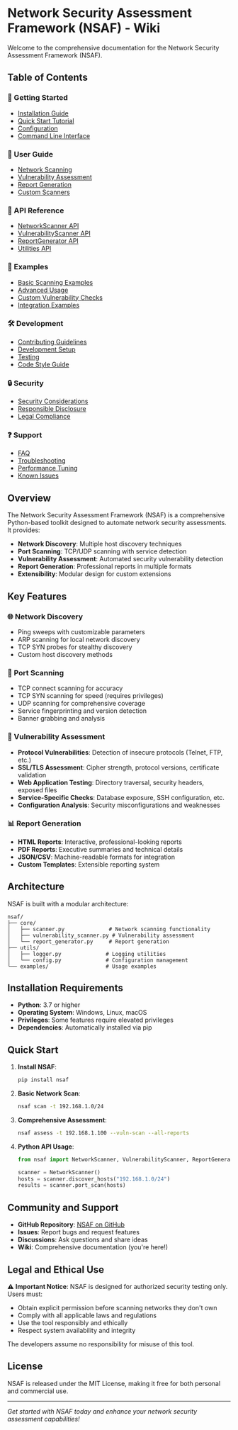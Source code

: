 # Network Security Assessment Framework (NSAF) - Wiki

Welcome to the comprehensive documentation for the Network Security Assessment Framework (NSAF).

## Table of Contents

### 🚀 Getting Started
- [Installation Guide](Installation-Guide)
- [Quick Start Tutorial](Quick-Start-Tutorial)
- [Configuration](Configuration)
- [Command Line Interface](Command-Line-Interface)

### 📖 User Guide
- [Network Scanning](Network-Scanning)
- [Vulnerability Assessment](Vulnerability-Assessment)
- [Report Generation](Report-Generation)
- [Custom Scanners](Custom-Scanners)

### 🔧 API Reference
- [NetworkScanner API](NetworkScanner-API)
- [VulnerabilityScanner API](VulnerabilityScanner-API)
- [ReportGenerator API](ReportGenerator-API)
- [Utilities API](Utilities-API)

### 🎯 Examples
- [Basic Scanning Examples](Basic-Scanning-Examples)
- [Advanced Usage](Advanced-Usage)
- [Custom Vulnerability Checks](Custom-Vulnerability-Checks)
- [Integration Examples](Integration-Examples)

### 🛠️ Development
- [Contributing Guidelines](Contributing-Guidelines)
- [Development Setup](Development-Setup)
- [Testing](Testing)
- [Code Style Guide](Code-Style-Guide)

### 🔒 Security
- [Security Considerations](Security-Considerations)
- [Responsible Disclosure](Responsible-Disclosure)
- [Legal Compliance](Legal-Compliance)

### ❓ Support
- [FAQ](FAQ)
- [Troubleshooting](Troubleshooting)
- [Performance Tuning](Performance-Tuning)
- [Known Issues](Known-Issues)

## Overview

The Network Security Assessment Framework (NSAF) is a comprehensive Python-based toolkit designed to automate network security assessments. It provides:

- **Network Discovery**: Multiple host discovery techniques
- **Port Scanning**: TCP/UDP scanning with service detection
- **Vulnerability Assessment**: Automated security vulnerability detection
- **Report Generation**: Professional reports in multiple formats
- **Extensibility**: Modular design for custom extensions

## Key Features

### 🌐 Network Discovery
- Ping sweeps with customizable parameters
- ARP scanning for local network discovery
- TCP SYN probes for stealthy discovery
- Custom host discovery methods

### 🔌 Port Scanning
- TCP connect scanning for accuracy
- TCP SYN scanning for speed (requires privileges)
- UDP scanning for comprehensive coverage
- Service fingerprinting and version detection
- Banner grabbing and analysis

### 🚨 Vulnerability Assessment
- **Protocol Vulnerabilities**: Detection of insecure protocols (Telnet, FTP, etc.)
- **SSL/TLS Assessment**: Cipher strength, protocol versions, certificate validation
- **Web Application Testing**: Directory traversal, security headers, exposed files
- **Service-Specific Checks**: Database exposure, SSH configuration, etc.
- **Configuration Analysis**: Security misconfigurations and weaknesses

### 📊 Report Generation
- **HTML Reports**: Interactive, professional-looking reports
- **PDF Reports**: Executive summaries and technical details
- **JSON/CSV**: Machine-readable formats for integration
- **Custom Templates**: Extensible reporting system

## Architecture

NSAF is built with a modular architecture:

```
nsaf/
├── core/
│   ├── scanner.py              # Network scanning functionality
│   ├── vulnerability_scanner.py # Vulnerability assessment
│   └── report_generator.py     # Report generation
├── utils/
│   ├── logger.py              # Logging utilities
│   └── config.py              # Configuration management
└── examples/                  # Usage examples
```

## Installation Requirements

- **Python**: 3.7 or higher
- **Operating System**: Windows, Linux, macOS
- **Privileges**: Some features require elevated privileges
- **Dependencies**: Automatically installed via pip

## Quick Start

1. **Install NSAF**:
   ```bash
   pip install nsaf
   ```

2. **Basic Network Scan**:
   ```bash
   nsaf scan -t 192.168.1.0/24
   ```

3. **Comprehensive Assessment**:
   ```bash
   nsaf assess -t 192.168.1.100 --vuln-scan --all-reports
   ```

4. **Python API Usage**:
   ```python
   from nsaf import NetworkScanner, VulnerabilityScanner, ReportGenerator
   
   scanner = NetworkScanner()
   hosts = scanner.discover_hosts("192.168.1.0/24")
   results = scanner.port_scan(hosts)
   ```

## Community and Support

- **GitHub Repository**: [NSAF on GitHub](https://github.com/yourusername/network-security-assessment-framework)
- **Issues**: Report bugs and request features
- **Discussions**: Ask questions and share ideas
- **Wiki**: Comprehensive documentation (you're here!)

## Legal and Ethical Use

⚠️ **Important Notice**: NSAF is designed for authorized security testing only. Users must:

- Obtain explicit permission before scanning networks they don't own
- Comply with all applicable laws and regulations
- Use the tool responsibly and ethically
- Respect system availability and integrity

The developers assume no responsibility for misuse of this tool.

## License

NSAF is released under the MIT License, making it free for both personal and commercial use.

---

*Get started with NSAF today and enhance your network security assessment capabilities!*
